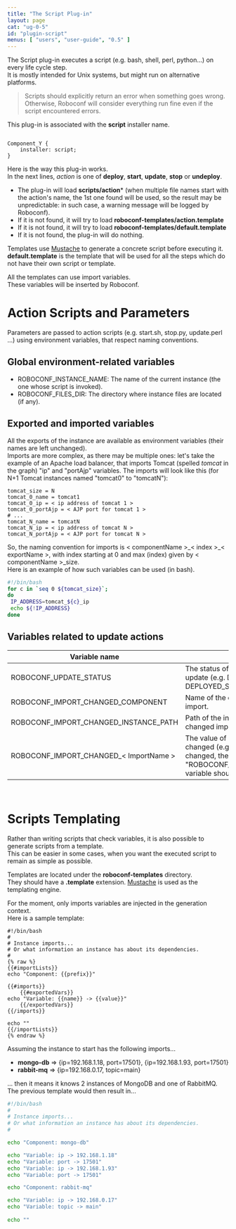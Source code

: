 ```yaml
---
title: "The Script Plug-in"
layout: page
cat: "ug-0-5"
id: "plugin-script"
menus: [ "users", "user-guide", "0.5" ]
---
```


The Script plug-in executes a script (e.g. bash, shell, perl, python...) on every life cycle step.  
It is mostly intended for Unix systems, but might run on alternative platforms.

> Scripts should explicitly return an error when something goes wrong.  
> Otherwise, Roboconf will consider everything run fine even if the script encountered errors.  
  
This plug-in is associated with the **script** installer name.

<pre><code class="language-roboconf">
Component_Y {
	installer: script;
}
</code></pre>

Here is the way this plug-in works.  
In the next lines, *action* is one of **deploy**, **start**, **update**, **stop** or **undeploy**. 

* The plug-in will load **scripts/action*** (when multiple file names start with the action's name, the 1st one found will be used, so the result may be unpredictable: in such case, a warning message will be logged by Roboconf).
* If it is not found, it will try to load **roboconf-templates/action.template**
* If it is not found, it will try to load **roboconf-templates/default.template**
* If it is not found, the plug-in will do nothing.

Templates use [Mustache](http://mustache.github.io/) to generate a concrete script before executing it.  
**default.template** is the template that will be used for all the steps which do not have their own
script or template.

All the templates can use import variables.  
These variables will be inserted by Roboconf.


# Action Scripts and Parameters

Parameters are passed to action scripts (e.g. start.sh, stop.py, update.perl ...) using environment variables, that respect naming conventions.


## Global environment-related variables

- ROBOCONF\_INSTANCE\_NAME: The name of the current instance (the one whose script is invoked).
- ROBOCONF\_FILES\_DIR: The directory where instance files are located (if any).


## Exported and imported variables

All the exports of the instance are available as environment variables (their names are left unchanged).  
Imports are more complex, as there may be multiple ones: let's take the example of an Apache load balancer, 
that imports Tomcat (spelled *tomcat* in the graph) "ip" and "portAjp" variables. The imports will look like this (for N+1 Tomcat instances
named "tomcat0" to "tomcatN"):

```properties
tomcat_size = N
tomcat_0_name = tomcat1
tomcat_0_ip = < ip address of tomcat 1 >
tomcat_0_portAjp = < AJP port for tomcat 1 >
# ...
tomcat_N_name = tomcatN
tomcat_N_ip = < ip address of tomcat N >
tomcat_N_portAjp = < AJP port for tomcat N >
```

So, the naming convention for imports is < componentName >\_< index >\_< exportName >, with index starting at 0 and max (index) given by < componentName >\_size.  
Here is an example of how such variables can be used (in bash).

```bash
#!/bin/bash
for c in `seq 0 ${tomcat_size}`;
do
 IP_ADDRESS=tomcat_${c}_ip
 echo ${!IP_ADDRESS}
done
```

## Variables related to update actions

| Variable name | Description |
| ------------- | ----------- |
| ROBOCONF\_UPDATE\_STATUS | The status of the instance that triggered the update (e.g. DEPLOYED\_STOPPED, DEPLOYED\_STARTED). |
| ROBOCONF\_IMPORT\_CHANGED\_COMPONENT | Name of the component for the changed import. |
| ROBOCONF\_IMPORT\_CHANGED\_INSTANCE\_PATH | Path of the instance that exports the changed import. |
| ROBOCONF\_IMPORT\_CHANGED\_< ImportName > | The value of every imported variable that changed (e.g. if an exported *ipAddress* changed, the "ROBOCONF\_IMPORT\_CHANGED_ipAddress" variable should contain its new value). |

<br />

# Scripts Templating

Rather than writing scripts that check variables, it is also possible to generate scripts from a template.  
This can be easier in some cases, when you want the executed script to remain as simple as possible.  

Templates are located under the **roboconf-templates** directory.  
They should have a **.template** extension. [Mustache](http://mustache.github.io/) is used as the templating engine.

For the moment, only imports variables are injected in the generation context.  
Here is a sample template:

```
#!/bin/bash
#
# Instance imports...
# Or what information an instance has about its dependencies.
# 
{% raw %}
{{#importLists}}
echo "Component: {{prefix}}"
 
{{#imports}}
	{{#exportedVars}}
echo "Variable: {{name}} -> {{value}}"
	{{/exportedVars}} 
{{/imports}}
	
echo ""
{{/importLists}}
{% endraw %}
```

Assuming the instance to start has the following imports...

* **mongo-db** => {ip=192.168.1.18, port=17501}, {ip=192.168.1.93, port=17501}
* **rabbit-mq** => {ip=192.168.0.17, topic=main}

... then it means it knows 2 instances of MongoDB and one of RabbitMQ.  
The previous template would then result in...

```bash
#!/bin/bash
#
# Instance imports...
# Or what information an instance has about its dependencies.
# 

echo "Component: mongo-db"

echo "Variable: ip -> 192.168.1.18"
echo "Variable: port -> 17501"
echo "Variable: ip -> 192.168.1.93"
echo "Variable: port -> 17501"

echo "Component: rabbit-mq"

echo "Variable: ip -> 192.168.0.17"
echo "Variable: topic -> main"
	
echo ""
```
